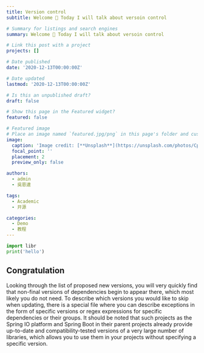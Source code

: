 ```yaml
---
title: Version control
subtitle: Welcome 👋 Today I will talk about versoin control

# Summary for listings and search engines
summary: Welcome 👋 Today I will talk about versoin control

# Link this post with a project
projects: []

# Date published
date: '2020-12-13T00:00:00Z'

# Date updated
lastmod: '2020-12-13T00:00:00Z'

# Is this an unpublished draft?
draft: false

# Show this page in the Featured widget?
featured: false

# Featured image
# Place an image named `featured.jpg/png` in this page's folder and customize its options here.
image:
  caption: 'Image credit: [**Unsplash**](https://unsplash.com/photos/CpkOjOcXdUY)'
  focal_point: ''
  placement: 2
  preview_only: false

authors:
  - admin
  - 吳恩達

tags:
  - Academic
  - 开源

categories:
  - Demo
  - 教程
---
```


```python
import libr
print('hello')
```

## Congratulation
Looking through the list of proposed new versions, you will very quickly find that non-final versions of dependencies begin to appear there, which most likely you do not need. To describe which versions you would like to skip when updating, there is a special file where you can describe exceptions in the form of specific versions or regex expressions for specific dependencies or their groups. It should be noted that such projects as the Spring IO platform and Spring Boot in their parent projects already provide up-to-date and compatibility-tested versions of a very large number of libraries, which allows you to use them in your projects without specifying a specific version.




